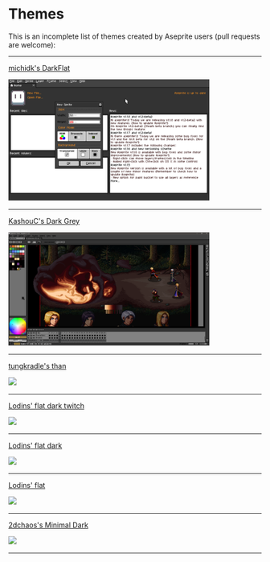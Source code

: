 # Themes

This is an incomplete list of themes created by Aseprite users (pull requests are welcome):

----

[michidk's DarkFlat](https://github.com/michidk/Aseprite-DarkFlat-Theme)

<img src="https://github.com/michidk/Aseprite-DarkFlat-Theme/raw/master/Screenshot01.png" width="400px" />

----

[KashouC's Dark Grey](https://github.com/KashouC/darktheme)

<img src="https://github.com/KashouC/darktheme/raw/master/Screenshot.png" width="400px" />

----

[tungkradle's than](https://tungkradle.github.io/aseprite-than/)

<img src="https://tungkradle.github.io/aseprite-than/img/screenshots/screenshot_02.png" width="400px" />

----

[Lodins' flat dark twitch](http://lodindogar.deviantart.com/art/Aseprite-Lodins-flat-dark-twitch-skin-674222970)

<img src="http://pre07.deviantart.net/bca1/th/pre/f/2017/104/0/6/aseprite__lodins_flat_dark_twitch_skin_by_lodindogar-db5exru.png" width="400px" />

----

[Lodins' flat dark](http://lodindogar.deviantart.com/art/Aseprite-Flat-Dark-Theme-for-Beta-8-674998984)

<img src="http://pre14.deviantart.net/d5cf/th/pre/f/2017/105/7/9/aseprite__flat_dark_theme_for_beta_8__by_lodindogar-db5vkjs.png" width="400px" />

----

[Lodins' flat](http://lodindogar.deviantart.com/art/Aseprite-Flat-Default-Theme-for-Beta-8-675187566)

<img src="http://pre09.deviantart.net/2683/th/pre/f/2017/105/7/7/aseprite__flat_default_theme_for_beta_8__by_lodindogar-db5zm26.png" width="400px" />

----

[2dchaos's Minimal Dark](https://2dchaos.itch.io/minimal-dark-aseprite-theme)

<img src="https://img.itch.zone/aW1hZ2UvMTM2MzMzLzYyNTQ1My5wbmc=/original/vi3br7.png" width="400px" />

----
